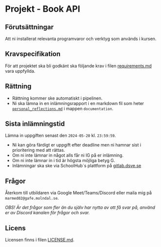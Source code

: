 # Projekt - Book API

## Förutsättningar

Att ni installerat relevanta programvaror och verktyg som används i kursen.

## Kravspecifikation

För att projektet ska bli godkänt ska följande krav i filen [requirements.md](requirements.md)
vara uppfyllda.

## Rättning

- Rättning kommer ske automatiskt i pipelinen.
- Ni ska lämna in en inlämningsrapport i en markdown fil som
  heter [`personal_reflections.md`](documentation/personal_reflections.md) i mappen `documentation`.

## Sista inlämningstid

Lämna in uppgiften senast den `2024-05-20` kl. `23:59:59`.

* Ni kan göra färdigt er uppgift efter deadline men ni hamnar sist i prioritering med att rättas.
* Om ni inte lämnar in något alls får ni IG på er inlämning.
* Om ni inte lämnar in i tid är högsta möjliga betyg G.
* Inlämningar ska ske via SchoolHub´s plattform på [gitlab.dsve.se](https://gitlab.dsve.se/)

## Frågor

Återkom till utbildaren via Google Meet/Teams/Discord eller maila mig på `marmed02@gafe.molndal.se`.

_OBS! Är det frågor som fler än du själv har nytta av att få svar på, använd er av Discord kanalen för frågor och svar._

## Licens

Licensen finns i filen [LICENSE.md](LICENSE).
